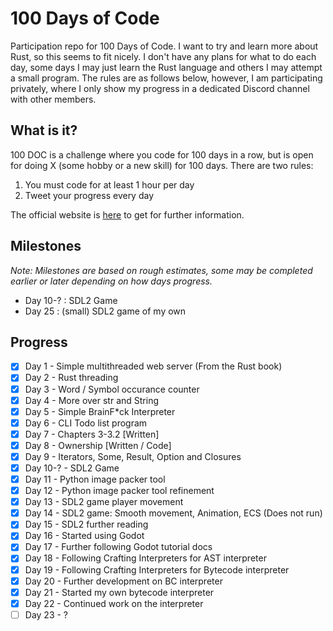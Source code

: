 # 100 Days of Code
Participation repo for 100 Days of Code. I want to try and learn more about Rust, so this seems to fit nicely. I don't have any plans for what to do each day, some days I may just learn the Rust language and others I may attempt a small program. The rules are as follows below, however, I am participating privately, where I only show my progress in a dedicated Discord channel with other members.

## What is it?
100 DOC is a challenge where you code for 100 days in a row, but is open for doing X (some hobby or a new skill) for 100 days. There are two rules:
1. You must code for at least 1 hour per day
2. Tweet your progress every day

The official website is [here](https://www.100daysofcode.com/) to get for further information.

## Milestones
*Note: Milestones are based on rough estimates, some may be completed earlier or later depending on how days progress.*
- Day 10-? : SDL2 Game
- Day 25 : (small) SDL2 game of my own

## Progress
- [x] Day 1 - Simple multithreaded web server (From the Rust book)
- [x] Day 2 - Rust threading
- [x] Day 3 - Word / Symbol occurance counter
- [x] Day 4 - More over str and String
- [x] Day 5 - Simple BrainF*ck Interpreter
- [x] Day 6 - CLI Todo list program
- [x] Day 7 - Chapters 3-3.2 [Written]
- [x] Day 8 - Ownership [Written / Code]
- [x] Day 9 - Iterators, Some, Result, Option and Closures
- [x] Day 10-? - SDL2 Game
- [x] Day 11 - Python image packer tool
- [x] Day 12 - Python image packer tool refinement
- [x] Day 13 - SDL2 game player movement
- [x] Day 14 - SDL2 game: Smooth movement, Animation, ECS (Does not run)
- [x] Day 15 - SDL2 further reading
- [x] Day 16 - Started using Godot
- [x] Day 17 - Further following Godot tutorial docs
- [x] Day 18 - Following Crafting Interpreters for AST interpreter
- [x] Day 19 - Following Crafting Interpreters for Bytecode interpreter
- [x] Day 20 - Further development on BC interpreter
- [x] Day 21 - Started my own bytecode interpreter
- [x] Day 22 - Continued work on the interpreter
- [ ] Day 23 - ?